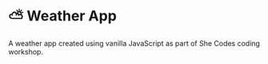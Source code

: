 # ⛅️ Weather App 

A weather app created using vanilla JavaScript as part of She Codes coding workshop.
